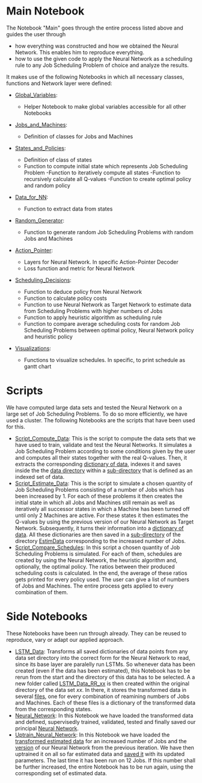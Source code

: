 # Main Notebook

The Notebook "Main" goes through the entire process listed above and guides the user through
* how everything was constructed and how we obtained the Neural Network. This enables him to reproduce everything.
* how to use the given code to apply the Neural Network as a scheduling rule to any Job Scheduling Problem of choice and analyze the results.

It makes use of the following Notebooks in which all necessary classes, functions and Network layer were defined:

- [Global_Variables](https://github.com/Dieguinho1612/Job-Scheduling-Deep-Reinforcement-Learning/blob/main/Notebooks/Global_Variables.ipynb):
  - Helper Notebook to make global variables accessible for all other Notebooks

- [Jobs_and_Machines](https://github.com/Dieguinho1612/Job-Scheduling-Deep-Reinforcement-Learning/blob/main/Notebooks/Jobs_and_Machines.ipynb):
  - Definition of classes for Jobs and Machines

- [States_and_Policies](https://github.com/Dieguinho1612/Job-Scheduling-Deep-Reinforcement-Learning/blob/main/Notebooks/States_and_Policies.ipynb):
  - Definition of class of states
  - Function to compute initial state which represents Job Scheduling Problem
  -Function to iteratively compute all states
  -Function to recursively calculate all Q-values
  -Function to create optimal policy and random policy
  
- [Data_for_NN](https://github.com/Dieguinho1612/Job-Scheduling-Deep-Reinforcement-Learning/blob/main/Notebooks/Data_for_NN.ipynb):
  - Function to extract data from states
    
- [Random_Generator](https://github.com/Dieguinho1612/Job-Scheduling-Deep-Reinforcement-Learning/blob/main/Notebooks/Random_Generator.ipynb):
  - Function to generate random Job Scheduling Problems with random Jobs and Machines
  
- [Action_Pointer](https://github.com/Dieguinho1612/Job-Scheduling-Deep-Reinforcement-Learning/blob/main/Notebooks/Action_Pointer.ipynb):
  - Layers for Neural Network. In specific Action-Pointer Decoder
  - Loss function and metric for Neural Network
  
- [Scheduling_Decisions](https://github.com/Dieguinho1612/Job-Scheduling-Deep-Reinforcement-Learning/blob/main/Notebooks/Scheduling_Decisions.ipynb):
  - Function to deduce policy from Neural Network
  - Function to calculate policy costs
  - Function to use Neural Network as Target Network to estimate data from Scheduling Problems with higher numbers of Jobs
  - Function to apply heuristic algorithm as scheduling rule
  - Function to compare average scheduling costs for random Job Scheduling Problems between optimal policy, Neural Network policy and heuristic policy  
  
- [Visualizations](https://github.com/Dieguinho1612/Job-Scheduling-Deep-Reinforcement-Learning/blob/main/Notebooks/Visualizations.ipynb):
  - Functions to visualize schedules. In specific, to print schedule as gantt chart

# Scripts

We have computed large data sets and tested the Neural Network on a large set of Job Scheduling Problems. To do so more efficiently, we have used a cluster. The following Notebooks are the scripts that have been used for this.

- [Script_Compute_Data](https://github.com/Dieguinho1612/Job-Scheduling-Deep-Reinforcement-Learning/blob/main/Notebooks/Script_Compute_Data.ipynb): This is the script to compute the data sets that we have used to train, validate and test the Neural Networks. It simulates a Job Scheduling Problem according to some conditions given by the user and computes all their states together with the real Q-values. Then, it extracts the corresponding [dictionary of data](https://github.com/Dieguinho1612/Job-Scheduling-Deep-Reinforcement-Learning/blob/main/Data/DataSet_01/data_01_0000.pickle), indexes it and saves inside the the [data directory](https://github.com/Dieguinho1612/Job-Scheduling-Deep-Reinforcement-Learning/tree/main/Data) within a [sub-directory](https://github.com/Dieguinho1612/Job-Scheduling-Deep-Reinforcement-Learning/tree/main/Data/DataSet_01) that is defined as an indexed set of data.
- [Script_Estimate_Data](https://github.com/Dieguinho1612/Job-Scheduling-Deep-Reinforcement-Learning/blob/main/Notebooks/Script_Estimate_Data.ipynb): This is the script to simulate a chosen quantity of Job Scheduling Problems consisting of a number of Jobs which has been increased by 1. For each of these problems it then creates the initial state in which all Jobs and Machines still remain as well as iteratively all successor states in which a Machine has been turned off until only 2 Machines are active. For these states it then estimates the Q-values by using the previous version of our Neural Network as Target Network. Subsequently, it turns their information into a [dictionary of data](https://github.com/Dieguinho1612/Job-Scheduling-Deep-Reinforcement-Learning/blob/main/Data/EstimData/9_Jobs/estim_data_9_Jobs_1.pickle). All these dictionaries are then saved in a [sub-directory](https://github.com/Dieguinho1612/Job-Scheduling-Deep-Reinforcement-Learning/tree/main/Data/EstimData/9_Jobs) of the directory [EstimData](https://github.com/Dieguinho1612/Job-Scheduling-Deep-Reinforcement-Learning/tree/main/Data/EstimData) corresponding to the increased number of Jobs.
- [Script_Compare_Schedules](https://github.com/Dieguinho1612/Job-Scheduling-Deep-Reinforcement-Learning/blob/main/Notebooks/Script_Compare_Schedules.ipynb): In this script a chosen quantity of Job Scheduling Problems is simulated. For each of them, schedules are created by using the Neural Network, the heuristic algorithm and, optionally, the optimal policy. The ratios between their produced scheduling costs is calculated. In the end, the average of these ratios gets printed for every policy used. The user can give a list of numbers of Jobs and Machines. The entire process gets applied to every combination of them.

# Side Notebooks

These Notebooks have been run through already. They can be reused to reproduce, vary or adapt our applied approach.

- [LSTM_Data](https://github.com/Dieguinho1612/Job-Scheduling-Deep-Reinforcement-Learning/blob/main/Notebooks/LSTM_Data.ipynb): Transforms all saved dictionaries of data points from any data set directory into the correct form for the Neural Network to read, since its base layer are paralelly run LSTMs. So whenever data has been created (even if the data has been estimated), this Notebook has to be rerun from the start and the directory of this data has to be selected. A a new folder called [LSTM_Data_RR_xx](https://github.com/Dieguinho1612/Job-Scheduling-Deep-Reinforcement-Learning/tree/main/Data/DataSet_01/LSTM_Data_RR_01) is then created within the original directory of the data set <i>xx</i>. In there, it stores the transformed data in several [files](https://github.com/Dieguinho1612/Job-Scheduling-Deep-Reinforcement-Learning/blob/main/Data/DataSet_01/LSTM_Data_RR_01/8-jobs-4-machines_01.pickle), one for every combination of reamining numbers of Jobs and Machines. Each of these files is a dictionary of the transformed data from the corresponding states.
- [Neural_Network](https://github.com/Dieguinho1612/Job-Scheduling-Deep-Reinforcement-Learning/blob/main/Notebooks/Neural_Network.ipynb): In this Notebook we have loaded the transformed data and defined, supervisedly trained, validated, tested and finally saved our principal [Neural Network](https://github.com/Dieguinho1612/Job-Scheduling-Deep-Reinforcement-Learning/blob/main/Neural_Networks/Neural_Network.h5).
- [Uptrain_Neural_Network](https://github.com/Dieguinho1612/Job-Scheduling-Deep-Reinforcement-Learning/blob/main/Notebooks/Uptrain_Neural_Network.ipynb): In this Notebook we have loaded the [transformed estimated data](https://github.com/Dieguinho1612/Job-Scheduling-Deep-Reinforcement-Learning/tree/main/Data/EstimData/9_Jobs/LSTM_EstimData_RR) for an increased number of Jobs and the [version](https://github.com/Dieguinho1612/Job-Scheduling-Deep-Reinforcement-Learning/blob/main/Neural_Networks/Uptrained_Neural_Network_11_Jobs.h5) of our Neural Network from the previous iteration. We have then uptrained it on all so far estimated data and [saved it](https://github.com/Dieguinho1612/Job-Scheduling-Deep-Reinforcement-Learning/blob/main/Neural_Networks/Uptrained_Neural_Network_12_Jobs.h5) with its updated parameters. The last time it has been run on 12 Jobs. If this number shall be further increased, the entire Notebook has to be run again, using the corresponding set of estimated data.

